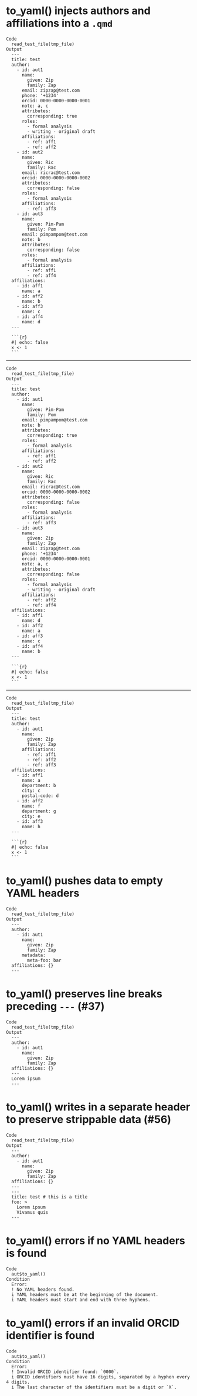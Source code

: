 # to_yaml() injects authors and affiliations into a `.qmd`

    Code
      read_test_file(tmp_file)
    Output
      ---
      title: test
      author:
        - id: aut1
          name:
            given: Zip
            family: Zap
          email: zipzap@test.com
          phone: '+1234'
          orcid: 0000-0000-0000-0001
          note: a, c
          attributes:
            corresponding: true
          roles:
            - formal analysis
            - writing - original draft
          affiliations:
            - ref: aff1
            - ref: aff2
        - id: aut2
          name:
            given: Ric
            family: Rac
          email: ricrac@test.com
          orcid: 0000-0000-0000-0002
          attributes:
            corresponding: false
          roles:
            - formal analysis
          affiliations:
            - ref: aff3
        - id: aut3
          name:
            given: Pim-Pam
            family: Pom
          email: pimpampom@test.com
          note: b
          attributes:
            corresponding: false
          roles:
            - formal analysis
          affiliations:
            - ref: aff1
            - ref: aff4
      affiliations:
        - id: aff1
          name: a
        - id: aff2
          name: b
        - id: aff3
          name: c
        - id: aff4
          name: d
      ---
      
      ```{r}
      #| echo: false
      x <- 1
      ```

---

    Code
      read_test_file(tmp_file)
    Output
      ---
      title: test
      author:
        - id: aut1
          name:
            given: Pim-Pam
            family: Pom
          email: pimpampom@test.com
          note: b
          attributes:
            corresponding: true
          roles:
            - formal analysis
          affiliations:
            - ref: aff1
            - ref: aff2
        - id: aut2
          name:
            given: Ric
            family: Rac
          email: ricrac@test.com
          orcid: 0000-0000-0000-0002
          attributes:
            corresponding: false
          roles:
            - formal analysis
          affiliations:
            - ref: aff3
        - id: aut3
          name:
            given: Zip
            family: Zap
          email: zipzap@test.com
          phone: '+1234'
          orcid: 0000-0000-0000-0001
          note: a, c
          attributes:
            corresponding: false
          roles:
            - formal analysis
            - writing - original draft
          affiliations:
            - ref: aff2
            - ref: aff4
      affiliations:
        - id: aff1
          name: d
        - id: aff2
          name: a
        - id: aff3
          name: c
        - id: aff4
          name: b
      ---
      
      ```{r}
      #| echo: false
      x <- 1
      ```

---

    Code
      read_test_file(tmp_file)
    Output
      ---
      title: test
      author:
        - id: aut1
          name:
            given: Zip
            family: Zap
          affiliations:
            - ref: aff1
            - ref: aff2
            - ref: aff3
      affiliations:
        - id: aff1
          name: a
          department: b
          city: c
          postal-code: d
        - id: aff2
          name: f
          department: g
          city: e
        - id: aff3
          name: h
      ---
      
      ```{r}
      #| echo: false
      x <- 1
      ```

# to_yaml() pushes data to empty YAML headers

    Code
      read_test_file(tmp_file)
    Output
      ---
      author:
        - id: aut1
          name:
            given: Zip
            family: Zap
          metadata:
            meta-foo: bar
      affiliations: {}
      ---

# to_yaml() preserves line breaks preceding `---` (#37)

    Code
      read_test_file(tmp_file)
    Output
      ---
      author:
        - id: aut1
          name:
            given: Zip
            family: Zap
      affiliations: {}
      ---
      Lorem ipsum
      ---

# to_yaml() writes in a separate header to preserve strippable data (#56)

    Code
      read_test_file(tmp_file)
    Output
      ---
      author:
        - id: aut1
          name:
            given: Zip
            family: Zap
      affiliations: {}
      ---
      ---
      title: test # this is a title
      foo: >
        Lorem ipsum
        Vivamus quis
      ---

# to_yaml() errors if no YAML headers is found

    Code
      aut$to_yaml()
    Condition
      Error:
      ! No YAML headers found.
      i YAML headers must be at the beginning of the document.
      i YAML headers must start and end with three hyphens.

# to_yaml() errors if an invalid ORCID identifier is found 

    Code
      aut$to_yaml()
    Condition
      Error:
      ! Invalid ORCID identifier found: `0000`.
      i ORCID identifiers must have 16 digits, separated by a hyphen every 4 digits.
      i The last character of the identifiers must be a digit or `X`.

